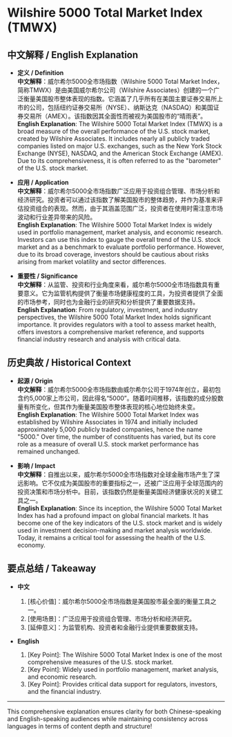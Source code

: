 # Wilshire 5000 Total Market Index (TMWX)

## 中文解释 / English Explanation

* **定义 / Definition**  
  **中文解释**：威尔希尔5000全市场指数（Wilshire 5000 Total Market Index，简称TMWX）是由美国威尔希尔公司（Wilshire Associates）创建的一个广泛衡量美国股市整体表现的指数。它涵盖了几乎所有在美国主要证券交易所上市的公司，包括纽约证券交易所（NYSE）、纳斯达克（NASDAQ）和美国证券交易所（AMEX）。该指数因其全面性而被视为美国股市的“晴雨表”。  
  **English Explanation**: The Wilshire 5000 Total Market Index (TMWX) is a broad measure of the overall performance of the U.S. stock market, created by Wilshire Associates. It includes nearly all publicly traded companies listed on major U.S. exchanges, such as the New York Stock Exchange (NYSE), NASDAQ, and the American Stock Exchange (AMEX). Due to its comprehensiveness, it is often referred to as the "barometer" of the U.S. stock market.

* **应用 / Application**  
  **中文解释**：威尔希尔5000全市场指数广泛应用于投资组合管理、市场分析和经济研究。投资者可以通过该指数了解美国股市的整体趋势，并作为基准来评估投资组合的表现。然而，由于其涵盖范围广泛，投资者在使用时需注意市场波动和行业差异带来的风险。  
  **English Explanation**: The Wilshire 5000 Total Market Index is widely used in portfolio management, market analysis, and economic research. Investors can use this index to gauge the overall trend of the U.S. stock market and as a benchmark to evaluate portfolio performance. However, due to its broad coverage, investors should be cautious about risks arising from market volatility and sector differences.

* **重要性 / Significance**  
  **中文解释**：从监管、投资和行业角度来看，威尔希尔5000全市场指数具有重要意义。它为监管机构提供了衡量市场健康程度的工具，为投资者提供了全面的市场参考，同时也为金融行业的研究和分析提供了重要数据支持。  
  **English Explanation**: From regulatory, investment, and industry perspectives, the Wilshire 5000 Total Market Index holds significant importance. It provides regulators with a tool to assess market health, offers investors a comprehensive market reference, and supports financial industry research and analysis with critical data.

## 历史典故 / Historical Context

* **起源 / Origin**  
  **中文解释**：威尔希尔5000全市场指数由威尔希尔公司于1974年创立，最初包含约5,000家上市公司，因此得名“5000”。随着时间推移，该指数的成分股数量有所变化，但其作为衡量美国股市整体表现的核心地位始终未变。  
  **English Explanation**: The Wilshire 5000 Total Market Index was established by Wilshire Associates in 1974 and initially included approximately 5,000 publicly traded companies, hence the name "5000." Over time, the number of constituents has varied, but its core role as a measure of overall U.S. stock market performance has remained unchanged.

* **影响 / Impact**  
  **中文解释**：自推出以来，威尔希尔5000全市场指数对全球金融市场产生了深远影响。它不仅成为美国股市的重要指标之一，还被广泛应用于全球范围内的投资决策和市场分析中。目前，该指数仍然是衡量美国经济健康状况的关键工具之一。  
  **English Explanation**: Since its inception, the Wilshire 5000 Total Market Index has had a profound impact on global financial markets. It has become one of the key indicators of the U.S. stock market and is widely used in investment decision-making and market analysis worldwide. Today, it remains a critical tool for assessing the health of the U.S. economy.

## 要点总结 / Takeaway

* **中文**  
  1. [核心价值]：威尔希尔5000全市场指数是美国股市最全面的衡量工具之一。
  2. [使用场景]：广泛应用于投资组合管理、市场分析和经济研究。
  3. [延伸意义]：为监管机构、投资者和金融行业提供重要数据支持。

* **English**  
  1. [Key Point]: The Wilshire 5000 Total Market Index is one of the most comprehensive measures of the U.S. stock market.
  2. [Key Point]: Widely used in portfolio management, market analysis, and economic research.
  3. [Key Point]: Provides critical data support for regulators, investors, and the financial industry.

---

This comprehensive explanation ensures clarity for both Chinese-speaking and English-speaking audiences while maintaining consistency across languages in terms of content depth and structure!